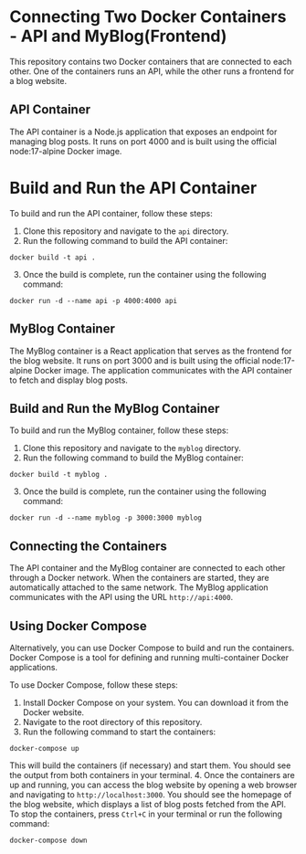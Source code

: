 # Connecting Two Docker Containers - API and MyBlog(Frontend)
This repository contains two Docker containers that are connected to each other. One of the containers runs an API, while the other runs a frontend for a blog website.

## API Container
The API container is a Node.js application that exposes an endpoint for managing blog posts. It runs on port 4000 and is built using the official node:17-alpine Docker image.

# Build and Run the API Container
To build and run the API container, follow these steps:

1. Clone this repository and navigate to the `api` directory.
2. Run the following command to build the API container:
```
docker build -t api .
```
3. Once the build is complete, run the container using the following command:
```
docker run -d --name api -p 4000:4000 api
```
## MyBlog Container
The MyBlog container is a React application that serves as the frontend for the blog website. It runs on port 3000 and is built using the official node:17-alpine Docker image. The application communicates with the API container to fetch and display blog posts.

## Build and Run the MyBlog Container
To build and run the MyBlog container, follow these steps:

1. Clone this repository and navigate to the `myblog` directory.
2. Run the following command to build the MyBlog container:

```
docker build -t myblog .
```
3. Once the build is complete, run the container using the following command:

```
docker run -d --name myblog -p 3000:3000 myblog
```

## Connecting the Containers
The API container and the MyBlog container are connected to each other through a Docker network. When the containers are started, they are automatically attached to the same network. The MyBlog application communicates with the API using the URL `http://api:4000`.

## Using Docker Compose
Alternatively, you can use Docker Compose to build and run the containers. Docker Compose is a tool for defining and running multi-container Docker applications.

To use Docker Compose, follow these steps:

1. Install Docker Compose on your system. You can download it from the Docker website.
2. Navigate to the root directory of this repository.
3. Run the following command to start the containers:
```
docker-compose up
```
This will build the containers (if necessary) and start them. You should see the output from both containers in your terminal.
4. Once the containers are up and running, you can access the blog website by opening a web browser and navigating to `http://localhost:3000`. You should see the homepage of the blog website, which displays a list of blog posts fetched from the API.
To stop the containers, press `Ctrl+C` in your terminal or run the following command:
```
docker-compose down
```

